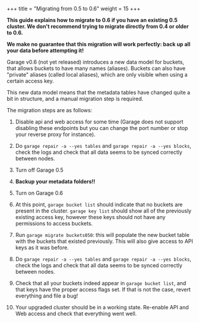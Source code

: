 +++
title = "Migrating from 0.5 to 0.6"
weight = 15
+++

**This guide explains how to migrate to 0.6 if you have an existing 0.5 cluster.
We don't recommend trying to migrate directly from 0.4 or older to 0.6.**

**We make no guarantee that this migration will work perfectly:
back up all your data before attempting it!**

Garage v0.6 (not yet released) introduces a new data model for buckets,
that allows buckets to have many names (aliases).
Buckets can also have "private" aliases (called local aliases),
which are only visible when using a certain access key.

This new data model means that the metadata tables have changed quite a bit in structure,
and a manual migration step is required.

The migration steps are as follows:

1. Disable api and web access for some time (Garage does not support disabling
   these endpoints but you can change the port number or stop your reverse
   proxy for instance).

2. Do `garage repair -a --yes tables` and `garage repair -a --yes blocks`,
   check the logs and check that all data seems to be synced correctly between
   nodes.

4. Turn off Garage 0.5

5. **Backup your metadata folders!!**

6. Turn on Garage 0.6

7. At this point, `garage bucket list` should indicate that no buckets are present
   in the cluster. `garage key list` should show all of the previously existing
   access key, however these keys should not have any permissions to access buckets.

8. Run `garage migrate buckets050`: this will populate the new bucket table with
   the buckets that existed previously. This will also give access to API keys
   as it was before.

9. Do `garage repair -a --yes tables` and `garage repair -a --yes blocks`,
   check the logs and check that all data seems to be synced correctly between
   nodes.

10. Check that all your buckets indeed appear in `garage bucket list`, and that
    keys have the proper access flags set. If that is not the case, revert
    everything and file a bug!

11. Your upgraded cluster should be in a working state. Re-enable API and Web
    access and check that everything went well.
